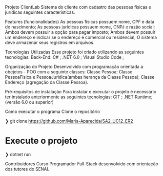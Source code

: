 Projeto ClientLab Sistema do cliente com cadastro das pessoas físicas e jurídicas seguintes características.

Features (funcionalidades) As pessoas físicas possuem nome, CPF e data de nascimento;
As pessoas jurídicas possuem nome, CNPJ e razão social;
Ambos devem possuir a opção para pagar imposto; Ambos devem possuir um endereço e indicar se o endereço é comercial ou residencial;
O sistema deve armazenar seus registros em arquivos.

Tecnologias Utilizadas Esse projeto foi criado utilizando as seguintes tecnologias: Back-End: C# ; .NET 6.0 ; Visual Studio Code ;

Organização do Projeto Desenvolvido com programação orientada a obejetos - POO com a seguinte classes: Classe Pessoa; Classe PessoaFisica e PessoaJuridica(ambas herança da Classe Pessoa); Classe Endereço (agregação da Classe Pessoa).

Pré-requisitos de instalação Para instalar e executar o projeto é necessário ter instalado anteriormente as seguintes tecnologias: GIT ; .NET Runtime; (versão 6.0 ou superior)

Como executar o programa
Clone o repositório

❯ git clone https://github.com/Maria-Aparecida/SA2_UC12_ER2

# Execute o projeto

❯ dotnet run

Contribuidores Curso Programador Full-Stack desenvolvido com orientação dos tutores do SENAI.
